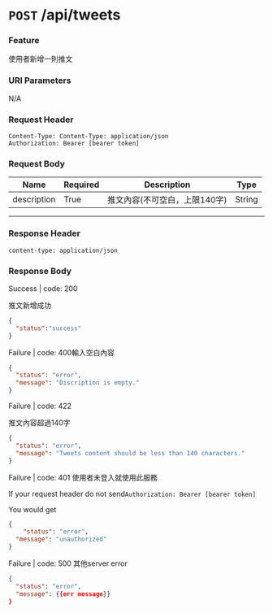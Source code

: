 # `POST` /api/tweets

### Feature

使用者新增一則推文

### URI Parameters

N/A

### Request Header

```
Content-Type: Content-Type: application/json
Authorization: Bearer [bearer token]
```

### Request Body

| Name | Required | Description | Type |
| --- | --- | --- | --- |
| description | True | 推文內容(不可空白，上限140字) | String |
---

### Response Header

```
content-type: application/json
```

### Response Body

Success | code: 200

推文新增成功

```json
{
  "status":"success"
}
```

Failure | code: 400輸入空白內容

```json
{
  "status": "error",
  "message": "Discription is empty."
}
```

Failure | code: 422 

推文內容超過140字

```json
{
  "status": "error",
  "message": "Tweets content should be less than 140 characters."
}
```

Failure | code: 401 使用者未登入就使用此服務

If your request header do not send`Authorization: Bearer [bearer token]`

You would get

```json
{
	"status": "error",
  "message": "unauthorized"
}
```

Failure | code: 500 其他server error

```json
{
  "status": "error",
  "message": {{err message}}
}
```